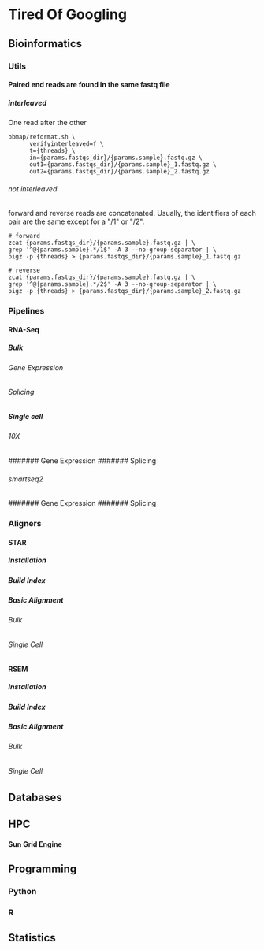 # Tired Of Googling

## Bioinformatics

### Utils
#### Paired end reads are found in the same fastq file
##### interleaved
One read after the other
```
bbmap/reformat.sh \
      verifyinterleaved=f \
      t={threads} \
      in={params.fastqs_dir}/{params.sample}.fastq.gz \
      out1={params.fastqs_dir}/{params.sample}_1.fastq.gz \
      out2={params.fastqs_dir}/{params.sample}_2.fastq.gz
```
###### not interleaved
forward and reverse reads are concatenated. Usually, the identifiers of each pair are the same except for a "/1" or "/2".
```
# forward
zcat {params.fastqs_dir}/{params.sample}.fastq.gz | \
grep '^@{params.sample}.*/1$' -A 3 --no-group-separator | \
pigz -p {threads} > {params.fastqs_dir}/{params.sample}_1.fastq.gz

# reverse
zcat {params.fastqs_dir}/{params.sample}.fastq.gz | \
grep '^@{params.sample}.*/2$' -A 3 --no-group-separator | \
pigz -p {threads} > {params.fastqs_dir}/{params.sample}_2.fastq.gz
```

### Pipelines

#### RNA-Seq
##### Bulk
###### Gene Expression
###### Splicing

##### Single cell
###### 10X
####### Gene Expression
####### Splicing

###### smartseq2
####### Gene Expression
####### Splicing


### Aligners
#### STAR
##### Installation
##### Build Index
##### Basic Alignment
###### Bulk
###### Single Cell

#### RSEM
##### Installation
##### Build Index
##### Basic Alignment
###### Bulk
###### Single Cell

## Databases

## HPC
#### Sun Grid Engine


## Programming
### Python
### R

## Statistics


